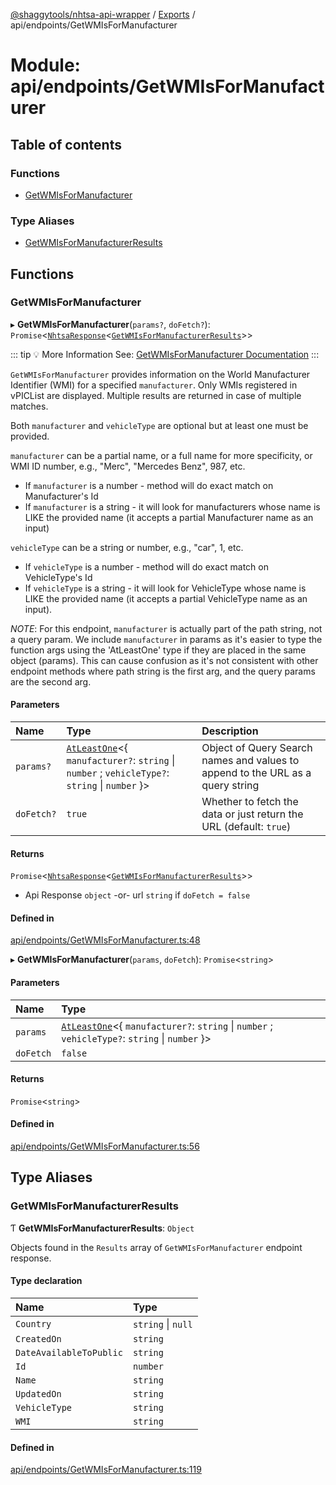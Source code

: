 [@shaggytools/nhtsa-api-wrapper](../index.md) / [Exports](../modules.md) / api/endpoints/GetWMIsForManufacturer

# Module: api/endpoints/GetWMIsForManufacturer

## Table of contents

### Functions

- [GetWMIsForManufacturer](api_endpoints_GetWMIsForManufacturer.md#getwmisformanufacturer)

### Type Aliases

- [GetWMIsForManufacturerResults](api_endpoints_GetWMIsForManufacturer.md#getwmisformanufacturerresults)

## Functions

### GetWMIsForManufacturer

▸ **GetWMIsForManufacturer**(`params?`, `doFetch?`): `Promise`<[`NhtsaResponse`](api_types.md#nhtsaresponse)<[`GetWMIsForManufacturerResults`](api_endpoints_GetWMIsForManufacturer.md#getwmisformanufacturerresults)\>\>

::: tip :bulb: More Information
See: [GetWMIsForManufacturer Documentation](/api/endpoints/get-wmis-for-manufacturer)
:::

`GetWMIsForManufacturer` provides information on the World Manufacturer Identifier (WMI) for a
specified `manufacturer`. Only WMIs registered in vPICList are displayed. Multiple results are
returned in case of multiple matches.

Both `manufacturer` and `vehicleType` are optional but at least one must be provided.

`manufacturer` can be a partial name, or a full name for more specificity, or WMI ID number,
e.g., "Merc", "Mercedes Benz", 987, etc.

- If `manufacturer` is a number - method will do exact match on Manufacturer's Id
- If `manufacturer` is a string - it will look for manufacturers whose name is LIKE the provided
  name (it accepts a partial Manufacturer name as an input)

`vehicleType` can be a string or number, e.g., "car", 1, etc.

- If `vehicleType` is a number - method will do exact match on VehicleType's Id
- If `vehicleType` is a string - it will look for VehicleType whose name is LIKE the provided
  name (it accepts a partial VehicleType name as an input).

_NOTE_: For this endpoint, `manufacturer` is actually part of the path string, not a query param.
We include `manufacturer` in params as it's easier to type the function args using the
'AtLeastOne' type if they are placed in the same object (params). This can cause confusion as
it's not consistent with other endpoint methods where path string is the first arg, and the query
params are the second arg.

#### Parameters

| Name       | Type                                                                                                                         | Description                                                                    |
| :--------- | :--------------------------------------------------------------------------------------------------------------------------- | :----------------------------------------------------------------------------- |
| `params?`  | [`AtLeastOne`](utils_types.md#atleastone)<{ `manufacturer?`: `string` \| `number` ; `vehicleType?`: `string` \| `number` }\> | Object of Query Search names and values to append to the URL as a query string |
| `doFetch?` | `true`                                                                                                                       | Whether to fetch the data or just return the URL (default: `true`)             |

#### Returns

`Promise`<[`NhtsaResponse`](api_types.md#nhtsaresponse)<[`GetWMIsForManufacturerResults`](api_endpoints_GetWMIsForManufacturer.md#getwmisformanufacturerresults)\>\>

- Api Response
  `object` -or- url `string` if `doFetch = false`

#### Defined in

[api/endpoints/GetWMIsForManufacturer.ts:48](https://github.com/ShaggyTech/nhtsa-api-wrapper/blob/main/packages/lib/src/api/endpoints/GetWMIsForManufacturer.ts#L48)

▸ **GetWMIsForManufacturer**(`params`, `doFetch`): `Promise`<`string`\>

#### Parameters

| Name      | Type                                                                                                                         |
| :-------- | :--------------------------------------------------------------------------------------------------------------------------- |
| `params`  | [`AtLeastOne`](utils_types.md#atleastone)<{ `manufacturer?`: `string` \| `number` ; `vehicleType?`: `string` \| `number` }\> |
| `doFetch` | `false`                                                                                                                      |

#### Returns

`Promise`<`string`\>

#### Defined in

[api/endpoints/GetWMIsForManufacturer.ts:56](https://github.com/ShaggyTech/nhtsa-api-wrapper/blob/main/packages/lib/src/api/endpoints/GetWMIsForManufacturer.ts#L56)

## Type Aliases

### GetWMIsForManufacturerResults

Ƭ **GetWMIsForManufacturerResults**: `Object`

Objects found in the `Results` array of `GetWMIsForManufacturer` endpoint response.

#### Type declaration

| Name                    | Type               |
| :---------------------- | :----------------- |
| `Country`               | `string` \| `null` |
| `CreatedOn`             | `string`           |
| `DateAvailableToPublic` | `string`           |
| `Id`                    | `number`           |
| `Name`                  | `string`           |
| `UpdatedOn`             | `string`           |
| `VehicleType`           | `string`           |
| `WMI`                   | `string`           |

#### Defined in

[api/endpoints/GetWMIsForManufacturer.ts:119](https://github.com/ShaggyTech/nhtsa-api-wrapper/blob/main/packages/lib/src/api/endpoints/GetWMIsForManufacturer.ts#L119)
